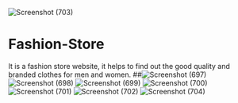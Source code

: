 ![Screenshot (703)](https://user-images.githubusercontent.com/107416335/221363552-f87d9a42-13bf-4f98-89e4-c74969521f4f.png)
# Fashion-Store
It is a fashion store website, it helps to find out the good quality and branded clothes for men and women.
##![Screenshot (697)](https://user-images.githubusercontent.com/107416335/221363311-f9b8cd41-62a3-4631-ab6d-773e28d974c3.png)
![Screenshot (698)](https://user-images.githubusercontent.com/107416335/221363336-849edb46-ba00-4f5a-a341-ba1f0ebe5d03.png)
![Screenshot (699)](https://user-images.githubusercontent.com/107416335/221363342-1fc9a3f6-75ac-4a38-ac6d-be51bee07478.png)
![Screenshot (700)](https://user-images.githubusercontent.com/107416335/221363351-800840e6-4f46-41fb-a8c8-20dfb4140e51.png)
![Screenshot (701)](https://user-images.githubusercontent.com/107416335/221363361-fb1632c0-6806-43d6-aef2-9b4e8986d8f1.png)
![Screenshot (702)](https://user-images.githubusercontent.com/107416335/221363376-27590e08-4b36-4851-aabf-5021140b69c2.png)
![Screenshot (704)](https://user-images.githubusercontent.com/107416335/222949858-b862e13f-5a08-428b-9533-8b97b4e7627d.png)

